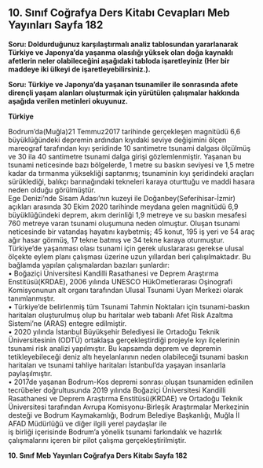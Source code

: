 ## 10. Sınıf Coğrafya Ders Kitabı Cevapları Meb Yayınları Sayfa 182

**Soru: Doldurduğunuz karşılaştırmalı analiz tablosundan yararlanarak Türkiye ve Japonya’da yaşanma olasılığı yüksek olan doğa kaynaklı afetlerin neler olabileceğini aşağıdaki tabloda işaretleyiniz (Her bir maddeye iki ülkeyi de işaretleyebilirsiniz.).**

**Soru: Türkiye ve Japonya’da yaşanan tsunamiler ile sonrasında afete dirençli yaşam alanları oluşturmak için yürütülen çalışmalar hakkında aşağıda verilen metinleri okuyunuz.**

**Türkiye**

Bodrum’da(Muğla)21 Temmuz2017 tarihinde gerçekleşen magnitüdü 6,6 büyüklüğündeki depremin ardından kıyıdaki seviye değişimini ölçen mareograf tarafından kıyı şeridinde 10 santimetre tsunami dalgası ölçülmüş ve 30 ila 40 santimetre tsunami dalga girişi gözlemlenmiştir. Yaşanan bu tsunami neticesinde bazı bölgelerde, 1 metre su baskın seviyesi ve 1,5 metre kadar da tırmanma yüksekliği saptanmış; tsunaminin kıyı şeridindeki araçları sürüklediği, balıkçı barınağındaki tekneleri karaya oturttuğu ve maddi hasara neden olduğu görülmüştür.  
 Ege Denizi’nde Sisam Adası’nın kuzeyi ile Doğanbey(Seferihisar-İzmir) açıkları arasında 30 Ekim 2020 tarihinde meydana gelen magnitüdü 6,9 büyüklüğündeki deprem, akım derinliği 1,9 metreye ve su baskın mesafesi 760 metreye varan tsunami oluşumuna neden olmuştur. Oluşan tsunami neticesinde bir vatandaş hayatını kaybetmiş; 45 konut, 195 iş yeri ve 54 araç ağır hasar görmüş, 17 tekne batmış ve 34 tekne karaya oturmuştur.  
 Türkiye’de yaşanması olası tsunami için gerek uluslararası gerekse ulusal ölçekte eylem planı çalışması üzerine uzun yıllardan beri çalışılmaktadır. Bu bağlamda yapılan çalışmalardan bazıları şunlardır:  
 • Boğaziçi Üniversitesi Kandilli Rasathanesi ve Deprem Araştırma Enstitüsü(KRDAE), 2006 yılında UNESCO HükOmetlerarası Oşinografi Komisyonunun alt organı tarafından Ulusal Tsunami Uyarı Merkezi olarak tanımlanmıştır.  
 • Türkiye’de belirlenmiş tüm Tsunami Tahmin Noktaları için tsunami-baskın haritaları oluşturulmuş olup bu haritalar web tabanlı Afet Risk Azaltma Sistemi’ne (ARAS) entegre edilmiştir.  
 • 2020 yılında İstanbul Büyükşehir Belediyesi ile Ortadoğu Teknik Üniversitesinin (ODTÜ) ortaklaşa gerçekleştirdiği projeyle kıyı ilçelerinin tsunami risk analizi yapılmıştır. Bu kapsamda deprem ve depremin tetikleyebileceği deniz altı heyelanlarının neden olabileceği tsunami baskın haritaları ve tsunami tahliye haritaları İstanbul’da yaşayan insanlarla paylaşılmıştır.  
 • 2017de yaşanan Bodrum-Kos depremi sonrası oluşan tsunamiden edinilen tecrübeler doğrultusunda 2019 yılında Boğaziçi Üniversitesi Kandilli Rasathanesi ve Deprem Araştırma Enstitüsü(KRDAE) ve Ortadoğu Teknik Üniversitesi tarafından Avrupa Komisyonu-Birleşik Araştırmalar Merkezinin desteği ve Bodrum Kaymakamlığı, Bodrum Belediye Başkanlığı, Muğla İl AFAD Müdürlüğü ve diğer ilgili yerel paydaşlar ile  
 iş birliği içerisinde Bodrum’a yönelik tsunami farkındalık ve hazırlık çalışmalarını içeren bir pilot çalışma gerçekleştirilmiştir.

**10. Sınıf Meb Yayınları Coğrafya Ders Kitabı Sayfa 182**